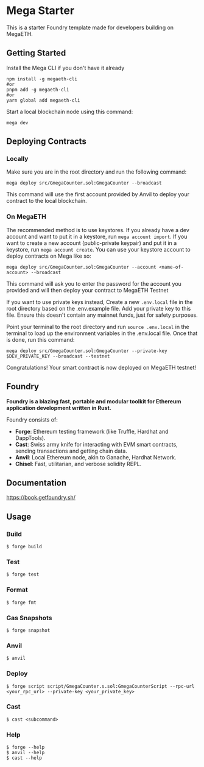 # Mega Starter

This is a starter Foundry template made for developers building on MegaETH. 

## Getting Started
Install the Mega CLI if you don't have it already
```shell
npm install -g megaeth-cli
#or
pnpm add -g megaeth-cli
#or
yarn global add megaeth-cli
```

Start a local blockchain node using this command:

```shell
mega dev
```


## Deploying Contracts
### Locally
Make sure you are in the root directory and run the following command: 
```shell
mega deploy src/GmegaCounter.sol:GmegaCounter --broadcast
```
This command will use the first account provided by Anvil to deploy your contract to the local blockchain. 

### On MegaETH

The recommended method is to use keystores. If you already have a dev account and want to put it in a keystore, run `mega account import`. If you want to create a new account (public-private keypair) and put it in a keystore, run `mega account create`. You can use your keystore account to deploy contracts on Mega like so:


```shell
mega deploy src/GmegaCounter.sol:GmegaCounter --account <name-of-account> --broadcast
```
This command will ask you to enter the password for the account you provided and will then deploy your contract to MegaETH Testnet

If you want to use private keys instead, Create a new `.env.local` file in the root directory based on the .env.example file. Add your private key to this file. Ensure this doesn't contain any mainnet funds, just for safety purposes.

Point your terminal to the root directory and run `source .env.local` in the terminal to load up the environment variables in the .env.local file. Once that is done, run this command:

```shell
mega deploy src/GmegaCounter.sol:GmegaCounter --private-key $DEV_PRIVATE_KEY --broadcast --testnet
```

Congratulations! Your smart contract is now deployed on MegaETH testnet!


## Foundry

**Foundry is a blazing fast, portable and modular toolkit for Ethereum application development written in Rust.**

Foundry consists of:

-   **Forge**: Ethereum testing framework (like Truffle, Hardhat and DappTools).
-   **Cast**: Swiss army knife for interacting with EVM smart contracts, sending transactions and getting chain data.
-   **Anvil**: Local Ethereum node, akin to Ganache, Hardhat Network.
-   **Chisel**: Fast, utilitarian, and verbose solidity REPL.

## Documentation

https://book.getfoundry.sh/

## Usage

### Build

```shell
$ forge build
```

### Test

```shell
$ forge test
```

### Format

```shell
$ forge fmt
```

### Gas Snapshots

```shell
$ forge snapshot
```

### Anvil

```shell
$ anvil
```

### Deploy

```shell
$ forge script script/GmegaCounter.s.sol:GmegaCounterScript --rpc-url <your_rpc_url> --private-key <your_private_key>
```

### Cast

```shell
$ cast <subcommand>
```

### Help

```shell
$ forge --help
$ anvil --help
$ cast --help
```
